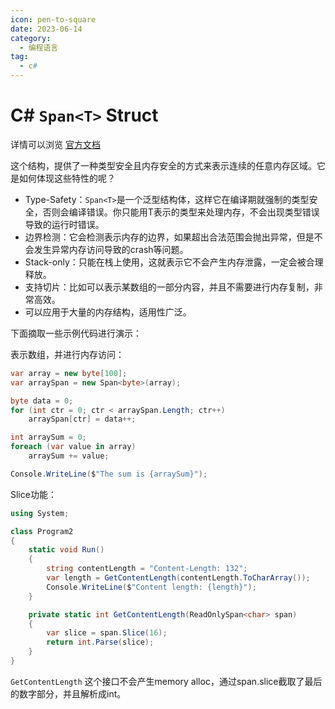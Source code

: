 ```yaml
---
icon: pen-to-square
date: 2023-06-14
category:
  - 编程语言
tag:
  - c#
---
```


# C# `Span<T>` Struct

详情可以浏览 [官方文档](https://learn.microsoft.com/en-us/dotnet/api/system.span-1?view=net-7.0)

这个结构，提供了一种类型安全且内存安全的方式来表示连续的任意内存区域。它是如何体现这些特性的呢？

- Type-Safety：`Span<T>`是一个泛型结构体，这样它在编译期就强制的类型安全，否则会编译错误。你只能用T表示的类型来处理内存，不会出现类型错误导致的运行时错误。
- 边界检测：它会检测表示内存的边界，如果超出合法范围会抛出异常，但是不会发生异常内存访问导致的crash等问题。
- Stack-only：只能在栈上使用，这就表示它不会产生内存泄露，一定会被合理释放。
- 支持切片：比如可以表示某数组的一部分内容，并且不需要进行内存复制，非常高效。
- 可以应用于大量的内存结构，适用性广泛。

下面摘取一些示例代码进行演示：

表示数组，并进行内存访问：

```csharp
var array = new byte[100];
var arraySpan = new Span<byte>(array);

byte data = 0;
for (int ctr = 0; ctr < arraySpan.Length; ctr++)
    arraySpan[ctr] = data++;

int arraySum = 0;
foreach (var value in array)
    arraySum += value;

Console.WriteLine($"The sum is {arraySum}");
```

Slice功能：

```csharp
using System;

class Program2
{
    static void Run()
    {
        string contentLength = "Content-Length: 132";
        var length = GetContentLength(contentLength.ToCharArray());
        Console.WriteLine($"Content length: {length}");
    }

    private static int GetContentLength(ReadOnlySpan<char> span)
    {
        var slice = span.Slice(16);
        return int.Parse(slice);
    }
}
```

`GetContentLength` 这个接口不会产生memory alloc，通过span.slice截取了最后的数字部分，并且解析成int。